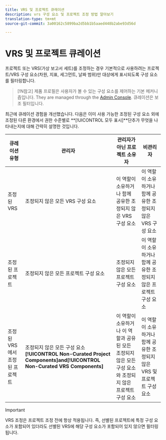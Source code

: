 ```yaml
---
title: VRS 및 프로젝트 큐레이션
description: vrs 구성 요소 및 프로젝트 조정 방법 알아보기
translation-type: tm+mt
source-git-commit: 3a00162c5899ba2d5bb1b5aaed448b2abe93d56d

---
```



# VRS 및 프로젝트 큐레이션

프로젝트 또는 VRS(가상 보고서 세트)를 조정하는 경우 기본적으로 사용하려는 프로젝트/VRS 구성 요소(차원, 지표, 세그먼트, 날짜 범위)만 대상에게 표시되도록 구성 요소를 필터링합니다.

>[!N참고]
>제품 프로필은 사용자가 볼 수 있는 구성 요소를 제어하는 기본 메커니즘입니다. They are managed through the [Admin Console](https://helpx.adobe.com/enterprise/using/manage-products-and-profiles.html#createproductprofiles). 큐레이션은 보조 필터입니다.

최근에 큐레이션 경험을 개선했습니다. 다음은 이미 사용 가능한 조정된 구성 요소 외에 조정된 다른 환경에서 권한 수준별로 **[!UICONTROL 모두 표시]**단추가 무엇을 나타내는지에 대해 간략히 설명한 것입니다.

| 큐레이션 유형 | 관리자 | 관리자가 아닌 프로젝트 소유자 | 비관리자 |
|---|---|---|---|
| 조정된 VRS | 조정되지 않은 모든 VRS 구성 요소 | 이 역할이 소유하거나 함께 공유한 조정되지 않은 VRS 구성 요소 | 이 역할이 소유하거나 함께 공유한 조정되지 않은 VRS 구성 요소 |
| 조정된 프로젝트 | 조정되지 않은 모든 프로젝트 구성 요소 | 조정되지 않은 모든 프로젝트 구성 요소 | 이 역할이 소유하거나 함께 공유한 조정되지 않은 프로젝트 구성 요소 |
| 조정된 VRS에서 조정된 프로젝트 | 조정되지 않은 모든 구성 요소 **[!UICONTROL Non-Curated Project Components]**and**[!UICONTROL  Non-Curated VRS Components]** | 이 역할이 소유하거나 이 역할과 공유된 모든 조정되지 않은 모든 구성 요소와 조정되지 않은 프로젝트 구성 요소 | 이 역할이 소유하거나 함께 공유한 조정되지 않은 VRS 및 프로젝트 구성 요소 |

>[!IMPORTANT]
>VRS 조정은 프로젝트 조정 전에 항상 적용됩니다. 즉, 선별된 프로젝트에 특정 구성 요소가 포함되어 있더라도 선별된 VRS에 해당 구성 요소가 포함되어 있지 않으면 필터링됩니다.
